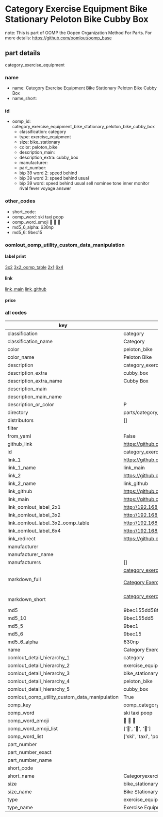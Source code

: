 # Category Exercise Equipment Bike Stationary Peloton Bike Cubby Box  

note: This is part of OOMP the Oopen Organization Method For Parts. For more details: https://github.com/oomlout/oomp_base

##  part details
  



category_exercise_equipment



### name
* name: Category Exercise Equipment Bike Stationary Peloton Bike Cubby Box
* name_short: 
### id
* oomp_id: category_exercise_equipment_bike_stationary_peloton_bike_cubby_box
  * classification: category
  * type: exercise_equipment
  * size: bike_stationary
  * color: peloton_bike
  * description_main: 
  * description_extra: cubby_box
  * manufacturer: 
  * part_number: 
  * bip 39 word 2: speed behind
  * bip 39 word 3: speed behind usual
  * bip 39 word: speed behind usual sell nominee tone inner monitor rival fever voyage answer

### other_codes
* short_code: 
* oomp_word: ski taxi poop
* oomp_word_emoji :ski: :taxi: :poop:
* md5_6_alpha: 630np
* md5_6: 9bec15






### oomlout_oomp_utility_custom_data_manipulation
#### label print
[3x2](http://192.168.1.245:1112/?label=oomp%20630np)
[3x2_oomp_table](http://192.168.1.108:1112/?label=oomp%20630np)
[2x1](http://192.168.1.242:1112/?label=oomp%20630np)
[6x4](http://192.168.1.55:1112/?label=oomp%20630np)    

#### link

[link_main](https://github.com/oomlout/oomlout_oomp_version_1_messy/tree/main/parts/category_exercise_equipment_bike_stationary_peloton_bike_cubby_box) [link_github](https://github.com/oomlout/oomlout_oomp_version_1_messy/tree/main/parts/category_exercise_equipment_bike_stationary_peloton_bike_cubby_box)                             

#### price







### all codes 
| key | value |  
| --- | --- |  
| classification | category |  
| classification_name | Category |  
| color | peloton_bike |  
| color_name | Peloton Bike |  
| description | category_exercise_equipment |  
| description_extra | cubby_box |  
| description_extra_name | Cubby Box |  
| description_main |  |  
| description_main_name |  |  
| description_or_color | P  |  
| directory | parts/category_exercise_equipment_bike_stationary_peloton_bike_cubby_box |  
| distributors | [] |  
| filter |  |  
| from_yaml | False |  
| github_link | https://github.com/oomlout/oomlout_oomp_part_src/tree/main/parts/category_exercise_equipment_bike_stationary_peloton_bike_cubby_box |  
| id | category_exercise_equipment_bike_stationary_peloton_bike_cubby_box |  
| link_1 | https://github.com/oomlout/oomlout_oomp_version_1_messy/tree/main/parts/category_exercise_equipment_bike_stationary_peloton_bike_cubby_box |  
| link_1_name | link_main |  
| link_2 | https://github.com/oomlout/oomlout_oomp_version_1_messy/tree/main/parts/category_exercise_equipment_bike_stationary_peloton_bike_cubby_box |  
| link_2_name | link_github |  
| link_github | https://github.com/oomlout/oomlout_oomp_version_1_messy/tree/main/parts/category_exercise_equipment_bike_stationary_peloton_bike_cubby_box |  
| link_main | https://github.com/oomlout/oomlout_oomp_version_1_messy/tree/main/parts/category_exercise_equipment_bike_stationary_peloton_bike_cubby_box |  
| link_oomlout_label_2x1 | http://192.168.1.242:1112/?label=oomp%20630np |  
| link_oomlout_label_3x2 | http://192.168.1.245:1112/?label=oomp%20630np |  
| link_oomlout_label_3x2_oomp_table | http://192.168.1.108:1112/?label=oomp%20630np |  
| link_oomlout_label_6x4 | http://192.168.1.55:1112/?label=oomp%20630np |  
| link_redirect | https://github.com/oomlout/oomlout_oomp_version_1_messy/tree/main/parts/category_exercise_equipment_bike_stationary_peloton_bike_cubby_box |  
| manufacturer |  |  
| manufacturer_name |  |  
| manufacturers | [] |  
| markdown_full | [category_exercise_equipment_bike_stationary_peloton_bike_cubby_box](none)<br>[](none)<br>[Category Exercise Equipment Bike Stationary Peloton Bike Cubby Box](none)<br><br> |  
| markdown_short | [category_exercise_equipment_bike_stationary_peloton_bike_cubby_box](none)<br><br> |  
| md5 | 9bec155dd58f0e8f914afc37e0452688 |  
| md5_10 | 9bec155dd5 |  
| md5_5 | 9bec1 |  
| md5_6 | 9bec15 |  
| md5_6_alpha | 630np |  
| name | Category Exercise Equipment Bike Stationary Peloton Bike Cubby Box |  
| oomlout_detail_hierarchy_1 | category |  
| oomlout_detail_hierarchy_2 | exercise_equipment |  
| oomlout_detail_hierarchy_3 | bike_stationary |  
| oomlout_detail_hierarchy_4 | peloton_bike |  
| oomlout_detail_hierarchy_5 | cubby_box |  
| oomlout_oomp_utility_custom_data_manipulation | True |  
| oomp_key | oomp_category_exercise_equipment_bike_stationary_peloton_bike_cubby_box |  
| oomp_word | ski taxi poop |  
| oomp_word_emoji | :ski: :taxi: :poop: |  
| oomp_word_emoji_list | [':ski:', ':taxi:', ':poop:'] |  
| oomp_word_list | ['ski', 'taxi', 'poop'] |  
| part_number |  |  
| part_number_exact |  |  
| part_number_name |  |  
| short_code |  |  
| short_name | Categoryexerciseequipment |  
| size | bike_stationary |  
| size_name | Bike Stationary |  
| type | exercise_equipment |  
| type_name | Exercise Equipment |  
